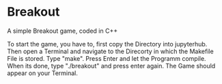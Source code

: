 # Breakout
A simple Breakout game, coded in C++



To start the game, you have to, first copy the Directory into jupyterhub. Then open a Terminal and navigate to the Direcorty in which the Makefile File is stored. Type "make". Press Enter and let the Programm compile. When its done, type "./breakout" and press enter again. The Game should appear on your Terminal.
